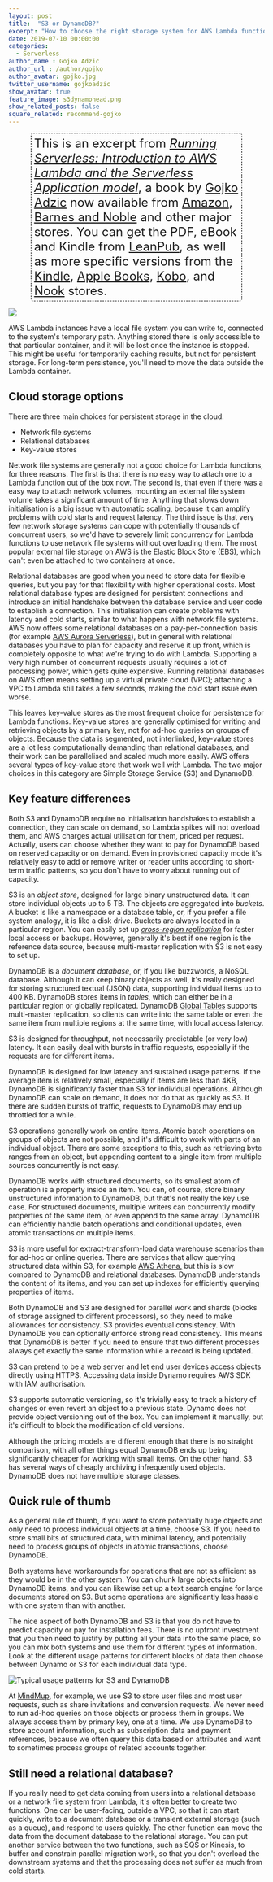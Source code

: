 ```yaml
---
layout: post
title:  "S3 or DynamoDB?"
excerpt: "How to choose the right storage system for AWS Lambda functions"
date: 2019-07-10 00:00:00
categories: 
  - Serverless
author_name : Gojko Adzic
author_url : /author/gojko
author_avatar: gojko.jpg
twitter_username: gojkoadzic
show_avatar: true
feature_image: s3dynamohead.png
show_related_posts: false
square_related: recommend-gojko
---
```


<div style="border: 1px dashed black; border-radius: 5px; padding: 5px; width: 80%; font-size:1.5rem; margin: auto;">
This is an excerpt from <i><a href="https://runningserverless.com">Running Serverless: Introduction to AWS Lambda and the Serverless Application model</a></i>, a book by <a href="https://gojko.net">Gojko Adzic</a> now available from <a href="https://amzn.to/30ilMm2">Amazon</a>, <a href="https://www.barnesandnoble.com/w/running-serverless-gojko-adzic/1132362694?ean=9780993088155">Barnes and Noble</a> and other major stores. You can get the PDF, eBook and Kindle
from <a href="https://leanpub.com/running-serverless/">LeanPub</a>, as well as more specific versions from
the <a href="https://amzn.to/2Fmtnbs">Kindle</a>, <a href="https://books.apple.com/us/book/running-serverless-introduction-to-aws-lambda-serverless/id1471835645">Apple Books</a>, <a href="https://www.kobo.com/ww/en/ebook/running-serverless-introduction-to-aws-lambda-and-the-serverless-application-model">Kobo</a>, and <a href="https://www.barnesandnoble.com/w/running-serverless-gojko-adzic/1132362694?ean=9780993088155">Nook</a> stores.
</div>

![](/img/s3dynamohead.png)

AWS Lambda instances have a local file system you can write to, connected to the system's temporary path. Anything stored there is only accessible to that particular container, and it will be lost once the instance is stopped. This might be useful for temporarily caching results, but not for persistent storage. For long-term persistence, you'll need to move the data outside the Lambda container.

## Cloud storage options 

There are three main choices for persistent storage in the cloud:

* Network file systems
* Relational databases
* Key-value stores

Network file systems are generally not a good choice for Lambda functions, for three reasons. The first is that there is no easy way to attach one to a Lambda function out of the box now. The second is, that even if there was a easy way to attach network volumes, mounting an external file system volume takes a significant amount of time. Anything that slows down initialisation is a big issue with automatic scaling, because it can amplify problems with cold starts and request latency. The third issue is that very few network storage systems can cope with potentially thousands of concurrent users, so we'd have to severely limit concurrency for Lambda functions to use network file systems without overloading them. The most popular external file storage on AWS is the Elastic Block Store (EBS), which can't even be attached to two containers at once. 

Relational databases are good when you need to store data for flexible queries, but you pay for that flexibility with higher operational costs. Most relational database types are designed for persistent connections and introduce an initial handshake between the database service and user code to establish a connection. This initialisation can create problems with latency and cold starts, similar to what happens with network file systems. AWS now offers some relational databases on a pay-per-connection basis (for example [AWS Aurora Serverless](https://aws.amazon.com/rds/aurora/serverless/)), but in general with relational databases you have to plan for capacity and reserve it up front, which is completely opposite to what we're trying to do with Lambda. Supporting a very high number of concurrent requests usually requires a lot of processing power, which gets quite expensive. Running relational databases on AWS often means setting up a virtual private cloud (VPC); attaching a VPC to Lambda still takes a few seconds, making the cold start issue even worse. 

This leaves key-value stores as the most frequent choice for persistence for Lambda functions. Key-value stores are generally optimised for writing and retrieving objects by a primary key, not for ad-hoc queries on groups of objects. Because the data is segmented, not interlinked, key-value stores are a lot less computationally demanding than relational databases, and their work can be parallelised and scaled much more easily. AWS offers several types of key-value store that work well with Lambda. The two major choices in this category are Simple Storage Service (S3) and DynamoDB. 



## Key feature differences

Both S3 and DynamoDB require no initialisation handshakes to establish a connection, they can scale on demand, so Lambda spikes will not overload them, and AWS charges actual utilisation for them, priced per request. Actually, users can choose whether they want to pay for DynamoDB based on reserved capacity or on demand. Even in provisioned capacity mode it's relatively easy to add or remove writer or reader units according to short-term traffic patterns, so you don't have to worry about running out of capacity.

S3 is an _object store_, designed for large binary unstructured data. It can store individual objects up to 5 TB. The objects are aggregated into _buckets_. A bucket is like a namespace or a database table, or, if you prefer a file system analogy, it is like a disk drive. Buckets are always located in a particular region. You can easily set up [_cross-region replication_](https://docs.aws.amazon.com/AmazonS3/latest/dev/crr.html) for faster local access or backups. However, generally it's best if one region is the reference data source, because multi-master replication with S3 is not easy to set up.

DynamoDB is a _document database_, or, if you like buzzwords, a NoSQL database. Although it can keep binary objects as well, it's really designed for storing structured textual (JSON) data, supporting individual items up to 400 KB. DynamoDB stores items in _tables_, which can either be in a particular region or globally replicated. DynamoDB [Global Tables](https://aws.amazon.com/dynamodb/global-tables/) supports multi-master replication, so clients can write into the same table or even the same item from multiple regions at the same time, with local access latency.

S3 is designed for throughput, not necessarily predictable (or very low) latency. It can easily deal with bursts in traffic requests, especially if the requests are for different items. 

DynamoDB is designed for low latency and sustained usage patterns. If the average item is relatively small, especially if items are less than 4KB, DynamoDB is significantly faster than S3 for individual operations. Although DynamoDB can scale on demand, it does not do that as quickly as S3. If there are sudden bursts of traffic, requests to DynamoDB may end up throttled for a while.
 
S3 operations generally work on entire items. Atomic batch operations on groups of objects are not possible, and it's difficult to work with parts of an individual object. There are some exceptions to this, such as retrieving byte ranges from an object, but appending content to a single item from multiple sources concurrently is not easy. 

DynamoDB works with structured documents, so its smallest atom of operation is a property inside an item. You can, of course, store binary unstructured information to DynamoDB, but that's not really the key use case. For structured documents, multiple writers can concurrently modify properties of the same item, or even append to the same array. DynamoDB can efficiently handle batch operations and conditional updates, even atomic transactions on multiple items.

S3 is more useful for extract-transform-load data warehouse scenarios than for ad-hoc or online queries. There are services that allow querying structured data within S3, for example [AWS Athena,](https://aws.amazon.com/athena/) but this is slow compared to DynamoDB and relational databases. DynamoDB understands the content of its items, and you can set up indexes for efficiently querying properties of items. 

Both DynamoDB and S3 are designed for parallel work and shards (blocks of storage assigned to different processors), so they need to make allowances for consistency. S3 provides eventual consistency. With DynamoDB you can optionally enforce strong read consistency. This means that DynamoDB is better if you need to ensure that two different processes always get exactly the same information while a record is being updated. 

S3 can pretend to be a web server and let end user devices access objects directly using HTTPS. Accessing data inside Dynamo requires AWS SDK with IAM authorisation.

S3 supports automatic versioning, so it's trivially easy to track a history of changes or even revert an object to a previous state. Dynamo does not provide object versioning out of the box. You can implement it manually, but it's difficult to block the modification of old versions.

Although the pricing models are different enough that there is no straight comparison, with all other things equal DynamoDB ends up being significantly cheaper for working with small items. On the other hand, S3 has several ways of cheaply archiving infrequently used objects. DynamoDB does not have multiple storage classes.

## Quick rule of thumb

As a general rule of thumb, if you want to store potentially huge objects and only need to process individual objects at a time, choose S3. If you need to store small bits of structured data, with minimal latency, and potentially need to process groups of objects in atomic transactions, choose DynamoDB. 

Both systems have workarounds for operations that are not as efficient as they would be in the other system. You can chunk large objects into DynamoDB items, and you can likewise set up a text search engine for large documents stored on S3. But some operations are significantly less hassle with one system than with another. 

The nice aspect of both DynamoDB and S3 is that you do not have to predict capacity or pay for installation fees. There is no upfront investment that you then need to justify by putting all your data into the same place, so you can mix both systems and use them for different types of information. Look at the different usage patterns for different blocks of data then choose between Dynamo or S3 for each individual data type. 

![Typical usage patterns for S3 and DynamoDB](/img/s3ordynamo.png)

At [MindMup](https://www.mindmup.com), for example, we use S3 to store user files and most user requests, such as share invitations and conversion requests. We never need to run ad-hoc queries on those objects or process them in groups. We always access them by primary key, one at a time. We use DynamoDB to store account information, such as subscription data and payment references, because we often query this data based on attributes and want to sometimes process groups of related accounts together. 

## Still need a relational database? 
 
If you really need to get data coming from users into a relational database or a network file system from Lambda, it's often better to create two functions. One can be user-facing, outside a VPC, so that it can start quickly, write to a document database or a transient external storage (such as a queue), and respond to users quickly. The other function can move the data from the document database to the relational storage. You can put another service between the two functions, such as SQS or Kinesis, to buffer and constrain parallel migration work, so that you don't overload the downstream systems and that the processing does not suffer as much from cold starts.

